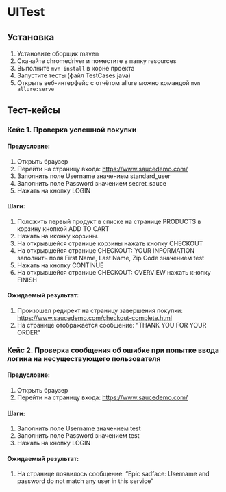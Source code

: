 # UITest

## Установка 

1. Установите сборщик maven
2. Скачайте chromedriver и поместите в папку resources
3. Выполните `mvn install` в корне проекта
4. Запустите тесты (файл TestCases.java)
5. Открыть веб-интерфейс c отчётом allure можно командой `mvn allure:serve`

## Тест-кейсы

### Кейс 1. Проверка успешной покупки
#### Предусловие:
1. Открыть браузер
2. Перейти на страницу входа: https://www.saucedemo.com/
3. Заполнить поле Username значением standard_user
4. Заполнить поле Password значением secret_sauce
5. Нажать на кнопку LOGIN

#### Шаги:
1. Положить первый продукт в списке на странице PRODUCTS в корзину кнопкой ADD TO CART
2. Нажать на иконку корзины.
3. На открывшейся странице корзины нажать кнопку CHECKOUT
5. На открывшейся странице CHECKOUT: YOUR INFORMATION заполнить поля First Name, Last
Name, Zip Code значением test
6. Нажать на кнопку CONTINUE
7. На открывшейся странице CHECKOUT: OVERVIEW нажать кнопку FINISH

#### Ожидаемый результат:
1. Произошел редирект на страницу завершения покупки:
https://www.saucedemo.com/checkout-complete.html
2. На странице отображается сообщение: “THANK YOU FOR YOUR ORDER”

### Кейс 2. Проверка сообщения об ошибке при попытке ввода логина на несуществующего пользователя

#### Предусловие:
1. Открыть браузер
2. Перейти на страницу входа: https://www.saucedemo.com/

#### Шаги:
1. Заполнить поле Username значением test
2. Заполнить поле Password значением test
3. Нажать на кнопку LOGIN
#### Ожидаемый результат:
1. На странице появилось сообщение: “Epic sadface: Username and password do not match any
user in this service”





